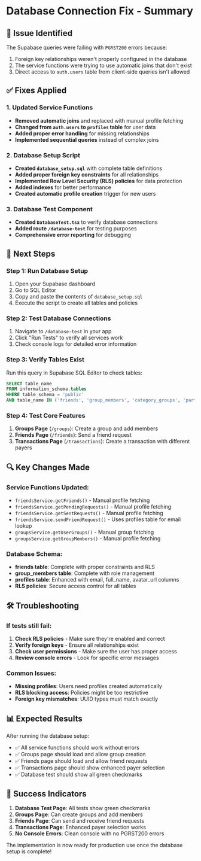 # Database Connection Fix - Summary

## 🔧 **Issue Identified**
The Supabase queries were failing with `PGRST200` errors because:
1. Foreign key relationships weren't properly configured in the database
2. The service functions were trying to use automatic joins that don't exist
3. Direct access to `auth.users` table from client-side queries isn't allowed

## ✅ **Fixes Applied**

### 1. **Updated Service Functions**
- **Removed automatic joins** and replaced with manual profile fetching
- **Changed from `auth.users` to `profiles` table** for user data
- **Added proper error handling** for missing relationships
- **Implemented sequential queries** instead of complex joins

### 2. **Database Setup Script**
- **Created `database_setup.sql`** with complete table definitions
- **Added proper foreign key constraints** for all relationships
- **Implemented Row Level Security (RLS) policies** for data protection
- **Added indexes** for better performance
- **Created automatic profile creation** trigger for new users

### 3. **Database Test Component**
- **Created `DatabaseTest.tsx`** to verify database connections
- **Added route `/database-test`** for testing purposes
- **Comprehensive error reporting** for debugging

## 🚀 **Next Steps**

### **Step 1: Run Database Setup**
1. Open your Supabase dashboard
2. Go to SQL Editor
3. Copy and paste the contents of `database_setup.sql`
4. Execute the script to create all tables and policies

### **Step 2: Test Database Connections**
1. Navigate to `/database-test` in your app
2. Click "Run Tests" to verify all services work
3. Check console logs for detailed error information

### **Step 3: Verify Tables Exist**
Run this query in Supabase SQL Editor to check tables:
```sql
SELECT table_name 
FROM information_schema.tables 
WHERE table_schema = 'public' 
AND table_name IN ('friends', 'group_members', 'category_groups', 'participants', 'profiles');
```

### **Step 4: Test Core Features**
1. **Groups Page** (`/groups`): Create a group and add members
2. **Friends Page** (`/friends`): Send a friend request
3. **Transactions Page** (`/transactions`): Create a transaction with different payers

## 🔍 **Key Changes Made**

### **Service Functions Updated:**
- `friendsService.getFriends()` - Manual profile fetching
- `friendsService.getPendingRequests()` - Manual profile fetching  
- `friendsService.getSentRequests()` - Manual profile fetching
- `friendsService.sendFriendRequest()` - Uses profiles table for email lookup
- `groupsService.getUserGroups()` - Manual group fetching
- `groupsService.getGroupMembers()` - Manual profile fetching

### **Database Schema:**
- **friends table**: Complete with proper constraints and RLS
- **group_members table**: Complete with role management
- **profiles table**: Enhanced with email, full_name, avatar_url columns
- **RLS policies**: Secure access control for all tables

## 🛠️ **Troubleshooting**

### **If tests still fail:**
1. **Check RLS policies** - Make sure they're enabled and correct
2. **Verify foreign keys** - Ensure all relationships exist
3. **Check user permissions** - Make sure the user has proper access
4. **Review console errors** - Look for specific error messages

### **Common Issues:**
- **Missing profiles**: Users need profiles created automatically
- **RLS blocking access**: Policies might be too restrictive
- **Foreign key mismatches**: UUID types must match exactly

## 📊 **Expected Results**

After running the database setup:
- ✅ All service functions should work without errors
- ✅ Groups page should load and allow group creation
- ✅ Friends page should load and allow friend requests
- ✅ Transactions page should show enhanced payer selection
- ✅ Database test should show all green checkmarks

## 🎯 **Success Indicators**

1. **Database Test Page**: All tests show green checkmarks
2. **Groups Page**: Can create groups and add members
3. **Friends Page**: Can send and receive friend requests
4. **Transactions Page**: Enhanced payer selection works
5. **No Console Errors**: Clean console with no PGRST200 errors

The implementation is now ready for production use once the database setup is complete!
